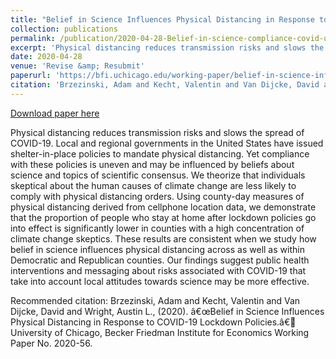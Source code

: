 ```yaml
---
title: "Belief in Science Influences Physical Distancing in Response to COVID-19 Lockdown Policies"
collection: publications
permalink: /publication/2020-04-28-Belief-in-science-compliance-covid-us
excerpt: 'Physical distancing reduces transmission risks and slows the spread of COVID-19. Local and regional governments in the United States have issued shelter-in-place policies to mandate physical distancing. Yet compliance with these policies is uneven and may be influenced by beliefs about science and topics of scientific consensus. We theorize that individuals skeptical about the human causes of climate change are less likely to comply with physical distancing orders. Using county-day measures of physical distancing derived from cellphone location data, we demonstrate that the proportion of people who stay at home after lockdown policies go into effect is significantly lower in counties with a high concentration of climate change skeptics. These results are consistent when we study how belief in science influences physical distancing across as well as within Democratic and Republican counties. Our findings suggest public health interventions and messaging about risks associated with COVID-19 that take into account local attitudes towards science may be more effective.'
date: 2020-04-28
venue: 'Revise &amp; Resubmit'
paperurl: 'https://bfi.uchicago.edu/working-paper/belief-in-science-influences-physical-distancing-in-response-to-covid-19-lockdown-policies/'
citation: 'Brzezinski, Adam and Kecht, Valentin and Van Dijcke, David and Wright, Austin L., (2020). â€œBelief in Science Influences Physical Distancing in Response to COVID-19 Lockdown Policies.â€ University of Chicago, Becker Friedman Institute for Economics Working Paper No. 2020-56. '
---
```


<a href='https://bfi.uchicago.edu/working-paper/belief-in-science-influences-physical-distancing-in-response-to-covid-19-lockdown-policies/'>Download paper here</a>

Physical distancing reduces transmission risks and slows the spread of COVID-19. Local and regional governments in the United States have issued shelter-in-place policies to mandate physical distancing. Yet compliance with these policies is uneven and may be influenced by beliefs about science and topics of scientific consensus. We theorize that individuals skeptical about the human causes of climate change are less likely to comply with physical distancing orders. Using county-day measures of physical distancing derived from cellphone location data, we demonstrate that the proportion of people who stay at home after lockdown policies go into effect is significantly lower in counties with a high concentration of climate change skeptics. These results are consistent when we study how belief in science influences physical distancing across as well as within Democratic and Republican counties. Our findings suggest public health interventions and messaging about risks associated with COVID-19 that take into account local attitudes towards science may be more effective.

Recommended citation: Brzezinski, Adam and Kecht, Valentin and Van Dijcke, David and Wright, Austin L., (2020). â€œBelief in Science Influences Physical Distancing in Response to COVID-19 Lockdown Policies.â€ University of Chicago, Becker Friedman Institute for Economics Working Paper No. 2020-56. 
